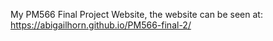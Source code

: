 My PM566 Final Project Website, the website can be seen at: https://abigailhorn.github.io/PM566-final-2/
